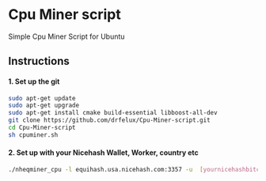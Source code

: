 # Cpu Miner script
 Simple Cpu Miner Script for Ubuntu 
## Instructions

#### 1. Set up the git
```sh
sudo apt-get update
sudo apt-get upgrade
sudo apt-get install cmake build-essential libboost-all-dev
git clone https://github.com/drfelux/Cpu-Miner-script.git
cd Cpu-Miner-script
sh cpuminer.sh
```

#### 2. Set up with your Nicehash Wallet, Worker, country etc
```sh
./nheqminer_cpu -l equihash.usa.nicehash.com:3357 -u  [yournicehashbitcoinadress].[workername] -t [cpunumber]
```
